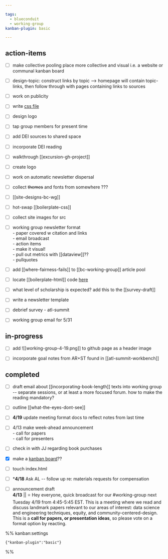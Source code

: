 ```yaml
---

tags:
  - blueconduit
  - working-group
kanban-plugin: basic

---
```


## action-items

- [ ] make collective pooling place more collective and visual i.e. a website or communal kanban board
- [ ] design-topic: construct links by topic --> homepage will contain topic-links, then follow through with pages containing links to sources
- [ ] work on publicity
- [ ] write [css file](bc-wg-themes-and-design.md)
- [ ] design logo
- [ ] tap group members for present time
- [ ] add DEI sources to shared space
- [ ] incorporate DEI reading
- [ ] walkthrough [[excursion-gh-project]]
- [ ] create logo
- [ ] work on automatic newsletter dispersal
- [ ] collect ~~themes~~ and fonts from somewhere ???
- [ ] [[site-designs-bc-wg]]
- [ ] hot-swap [[boilerplate-css]]
- [ ] collect site images for src
- [ ] working group newsletter format<br>- paper covered w citation and links<br>- email broadcast<br>- action items<br>- make it visual!<br>	- pull out metrics with [[dataview]]?? <br>- pullquotes
- [ ] add [[where-fairness-fails]] to [[bc-working-group]] article pool
- [ ] locate [[boilerplate-html]] code [here](https://github.com/h5bp/html5-boilerplate)
- [ ] what level of scholarship is expected? add this to the [[survey-draft]]
- [ ] write a newsletter template
- [ ] debrief survey - atl-summit
- [ ] working group email for 5/31


## in-progress

- [ ] add ![[working-group-4-19.png]] to github page as a header image
- [ ] incorporate goal notes from AR+ST found in [[atl-summit-workbench]]


## completed

- [ ] draft email about [[incorporating-book-length]] texts into working group -- separate sessions, or at least a more focused forum. how to make the reading mandatory?
- [ ] outline [[what-the-eyes-dont-see]]
- [ ] **4/19** update meeting format docs to reflect notes from last time
- [ ] 4/13 make week-ahead announcement <br>- call for papers<br>- call for presenters
- [ ] check in with JJ regarding book purchases
- [x] make a [kanban board](bc-working-group.md)??
- [ ] touch index.html
- [ ] ***4/18** Ask AL -- follow up re: materials requests for compensation
- [ ] announcement draft<br>**4/13** || :star: Hey everyone, quick broadcast for our #working-group next Tuesday 4/19 from 4:45-5:45 EST. This is a meeting where we read and discuss landmark papers relevant to our areas of interest: data science and engineering techniques, equity, and community-centered-design. This is a **call for papers, or presentation ideas**, so please vote on a format option by reacting.




%% kanban:settings
```
{"kanban-plugin":"basic"}
```
%%